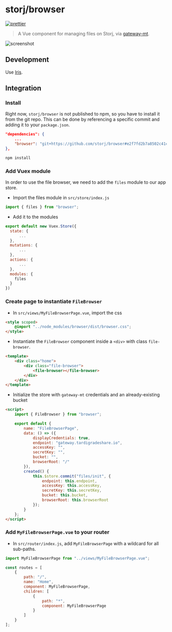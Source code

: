 # storj/browser

[![prettier](https://github.com/storj/browser/actions/workflows/prettier.yml/badge.svg)](https://github.com/storj/browser/actions/workflows/prettier.yml)

> A Vue component for managing files on Storj, via [gateway-mt](https://github.com/storj/gateway-mt).

![screenshot](./screenshot.png)

## Development

Use [Iris](https://github.com/storjrd/iris).

## Integration

### Install

Right now, `storj/browser` is not published to npm, so you have to install it from the git repo. This can be done by referencing a specific commit and adding it to your `package.json`.

```json
"dependencies": {
    ...
    "browser": "git+https://github.com/storj/browser#e2f7fd2b7a8502c41ca13b5fa0987df659e58efa",
},
```

```bash
npm install
```

### Add Vuex module

In order to use the file browser, we need to add the `files` module to our app store.

-   Import the files module in `src/store/index.js`

```javascript
import { files } from "browser";
```

-   Add it to the modules

```javascript
export default new Vuex.Store({
  state: {
      ...
  },
  mutations: {
      ...
  },
  actions: {
      ...
  },
  modules: {
    files
  }
})
```

### Create page to instantiate `FileBrowser`

-   In `src/views/MyFileBrowserPage.vue`, import the css

```html
<style scoped>
	@import "../node_modules/browser/dist/browser.css";
</style>
```

-   Instantiate the `FileBrowser` component inside a `<div>` with class `file-browser`.

```html
<template>
	<div class="home">
		<div class="file-browser">
			<file-browser></file-browser>
		</div>
	</div>
</template>
```

-   Initialize the store with `gateway-mt` credentials and an already-existing bucket

```html
<script>
	import { FileBrowser } from "browser";

	export default {
		name: "FileBrowserPage",
		data: () => ({
			displayCredentials: true,
			endpoint: "gateway.tardigradeshare.io",
			accessKey: "",
			secretKey: "",
			bucket: "",
			browserRoot: "/"
		}),
		created() {
			this.$store.commit("files/init", {
				endpoint: this.endpoint,
				accessKey: this.accessKey,
				secretKey: this.secretKey,
				bucket: this.bucket,
				browserRoot: this.browserRoot
			});
		}
	};
</script>
```

### Add `MyFileBrowserPage.vue` to your router

-   In `src/router/index.js`, add `MyFileBrowserPage` with a wildcard for all sub-paths.

```javascript
import MyFileBrowserPage from "../views/MyFileBrowserPage.vue";

const routes = [
	{
		path: "/",
		name: "Home",
		component: MyFileBrowserPage,
		children: [
			{
				path: "*",
				component: MyFileBrowserPage
			}
		]
	}
];
```

